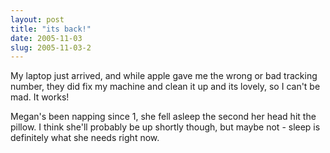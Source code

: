 ```yaml
---
layout: post
title: "its back!"
date: 2005-11-03
slug: 2005-11-03-2
---
```


My laptop just arrived, and while apple gave me the wrong or bad tracking number, they did fix my machine and clean it up and its lovely, so I can&apos;t be mad.  It works!


Megan&apos;s been napping since 1, she fell asleep the second her head hit the pillow.  I think she&apos;ll probably be up shortly though, but maybe not - sleep is definitely what she needs right now.
